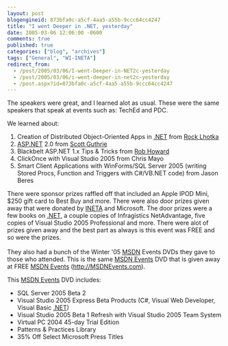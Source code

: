 ```yaml
---
layout: post
blogengineid: 873bfa0c-a5cf-4aa5-a55b-9ccc64cc4247
title: "I went Deeper in .NET, yesterday"
date: 2005-03-06 12:06:00 -0600
comments: true
published: true
categories: ["blog", "archives"]
tags: ["General", "WI-INETA"]
redirect_from: 
  - /post/2005/03/06/I-went-Deeper-in-NET2c-yesterday
  - /post/2005/03/06/i-went-deeper-in-net2c-yesterday
  - /post.aspx?id=873bfa0c-a5cf-4aa5-a55b-9ccc64cc4247
---
```

<!-- more -->
<p>
The speakers were great, and I learned alot as usual. These were the same speakers that speak at events such as: TechEd and PDC.
</p>
<p>
We learned about:
</p>
<ol>
	<li>Creation of Distributed Object-Oriented Apps in <a href="http://www.microsoft.com/net/" target="_blank" title=".NET">.NET</a>&nbsp;from <a href="http://www.lhotka.net/" target="_new">Rock Lhotka</a> </li>
	<li><a href="http://asp.net/" target="_blank" title="ASP.NET">ASP.NET</a> 2.0 from <a href="http://www.scottgu.com/" target="_new">Scott Guthrie</a> </li>
	<li>Blackbelt ASP.NET 1.x&nbsp;Tips &amp; Tricks from <a href="http://www.rob-howard.net/" target="_new">Rob Howard</a> </li>
	<li>ClickOnce with Visual Studio 2005 from Chris Mayo </li>
	<li>Smart Client Applications with WinForms/SQL Server 2005 (writing Stored Procs, Function and Triggers with C#/VB.NET code) from Jason Beres</li>
</ol>
<p>
There were sponsor prizes raffled off that included an Apple IPOD Mini, $250 gift card to Best Buy and more. There were also door prizes given away that were donated by <a href="http://ineta.org/" target="_blank" title="International .NET Association">INETA</a> and Microsoft. The door prizes were a few books on <a href="http://www.microsoft.com/net/" target="_blank" title=".NET">.NET</a>, a couple copies of Infragistics NetAdvantage, five copies of Visual Studio 2005 Professional and more. There were alot of prizes given away and the best part as always is this event was FREE and so were the prizes.<br />
<br />
They also had a bunch of the Winter &#39;05 <a href="http://msdn.microsoft.com/" target="_blank" title="MSDN">MSDN</a> Events DVDs they gave to those who attended. This is the same <a href="http://msdnevents.com/" target="_blank" title="MSDN Events">MSDN Events</a> DVD that is given away at FREE <a href="http://msdnevents.com/" target="_blank" title="MSDN Events">MSDN Events</a> (<a href="http://MSDNEvents.com">http://MSDNEvents.com</a>).
</p>
<p>
This <a href="http://msdnevents.com/" target="_blank" title="MSDN Events">MSDN Events</a> DVD&nbsp;includes:
</p>
<ul>
	<li>SQL Server 2005 Beta&nbsp;2 </li>
	<li>Visual Studio 2005 Express Beta Products (C#, Visual Web Developer, Visual Basic <a href="http://www.microsoft.com/net/" target="_blank" title=".NET">.NET</a>) </li>
	<li>Visual Studio 2005 Beta 1 Refresh with Visual Studio 2005 Team System </li>
	<li>Virtual PC 2004 45-day Trial Edition </li>
	<li>Patterns &amp; Practices Library </li>
	<li>35% Off Select Microsoft Press Titles</li>
</ul>
